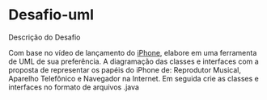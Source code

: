 # Desafio-uml

Descrição do Desafio

Com base no vídeo de lançamento do [iPhone](https://www.youtube.com/watch?v=9ou608QQRq8), elabore em uma ferramenta de UML de sua preferência. A diagramação das classes e interfaces com a proposta de representar os papéis do iPhone de: Reprodutor Musical, Aparelho Telefônico e Navegador na Internet. Em seguida crie as classes e interfaces no formato de arquivos .java
